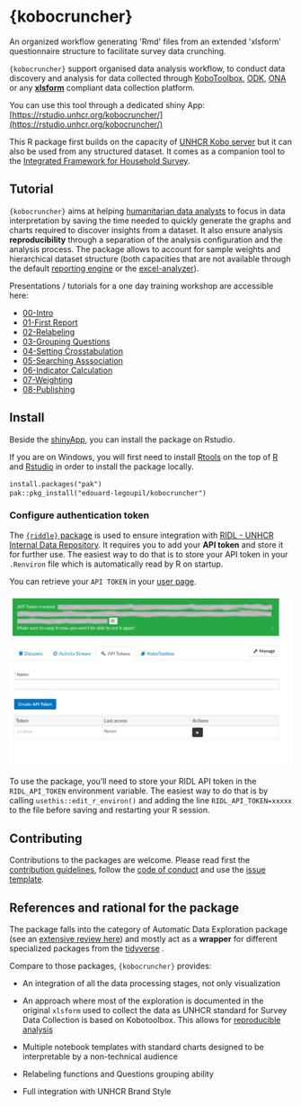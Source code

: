 # {kobocruncher}

An organized workflow generating 'Rmd' files from an extended 'xlsform' questionnaire structure to facilitate survey data crunching.  

`{kobocruncher}` support organised data analysis workflow, to conduct data discovery and analysis for data collected through  [KoboToolbox](https://www.kobotoolbox.org/), [ODK](https://opendatakit.org/), [ONA](https://ona.io/home/) or any __[xlsform](http://xlsform.org)__ compliant data collection platform.

You can use this tool through a dedicated shiny App: [https://rstudio.unhcr.org/kobocruncher/](https://rstudio.unhcr.org/kobocruncher/)

This R package first builds on the capacity of [UNHCR Kobo server](http://kobo.unhcr.org) but it can also be used from any structured dataset. It comes as a companion tool to the [Integrated Framework for Household Survey](https://unhcr.github.io/Integrated-framework-household-survey).



## Tutorial 

`{kobocruncher}` aims at helping [humanitarian data analysts](https://humanitarian-user-group.github.io/) to focus in data interpretation by saving the time needed to quickly generate the graphs and charts required to discover insights from a dataset. It also ensure analysis __reproducibility__ through a separation of the analysis configuration and the analysis process. The package allows to account for sample weights and hierarchical dataset structure (both capacities that are not available through the default [reporting engine](http://support.kobotoolbox.org/articles/2847676-viewing-and-creating-custom-reports) or the [excel-analyzer](http://support.kobotoolbox.org/articles/592387-using-the-excel-analyzer)).  

Presentations / tutorials for a one day training workshop are accessible here:

  *  [00-Intro](tutorial/00-Intro.html)  
  *  [01-First Report](tutorial/01-First_Report.html)  
  *  [02-Relabeling](tutorial/02-Relabeling.html)  
  *  [03-Grouping Questions](tutorial/03-Grouping_Questions.html)  
  *  [04-Setting Crosstabulation](tutorial/04-Setting_Crosstabulation.html)  
  *  [05-Searching Asssociation](tutorial/05-Searching_Asssociation.html)  
  *  [06-Indicator Calculation](tutorial/06-Indicator_calculation.html)  
  *  [07-Weighting](tutorial/07-Weighting.html)   
  *  [08-Publishing](tutorial/08-Publishing.html)   

## Install 

Beside the [shinyApp](https://rstudio.unhcr.org/kobocruncher/), you can install the package on Rstudio.

 If you are on Windows, you will first need to install [Rtools](https://cran.r-project.org/bin/windows/Rtools/) on the top of [R](https://cran.r-project.org/bin/windows/base/) and [Rstudio](https://posit.co/download/rstudio-desktop/) in order to install the package locally.

```
install.packages("pak")
pak::pkg_install("edouard-legoupil/kobocruncher")  
```  

### Configure authentication token

The [`{riddle}` package](https://edouard-legoupil.github.io/riddle/) is used to ensure integration with [RIDL - UNHCR Internal Data Repository](https://ridl.unhcr.org).
It requires you to add your __API token__ and store it for further use. 
The easiest way to do that is to store your API token in your `.Renviron` file which 
is automatically read by R on startup.

You can retrieve your `API TOKEN` in your [user page](https://ridl.unhcr.org/user/).

![](https://raw.githubusercontent.com/Edouard-Legoupil/riddle/main/inst/token.png)

To use the package, you’ll need to store your RIDL API token in the `RIDL_API_TOKEN` environment variable. 
The easiest way to do that is by calling `usethis::edit_r_environ()` and adding the line
`RIDL_API_TOKEN=xxxxx` to the file before saving and restarting your R session.


## Contributing

Contributions to the packages are welcome. Please read first the [contribution guidelines](CONTRIBUTING.html), follow the [code of conduct](CODE_OF_CONDUCT.html) and use the [issue template](ISSUE_TEMPLATE.html).

## References and rational for the package

The package falls into the category of Automatic Data Exploration package (see an [extensive review here](https://github.com/mstaniak/autoEDA-resources)) and mostly act as a __wrapper__ for different specialized packages from the [tidyverse](https://www.tidyverse.org/) . 

Compare to those packages, `{kobocruncher}` provides:  

 * An integration of all the data processing stages, not only visualization

 * An approach where most of the exploration is documented in the original `xlsform` used to collect the data as UNHCR standard for Survey Data Collection is based on Kobotoolbox. This allows for [reproducible analysis](https://unhcr-americas.github.io/reproducibility/index.html)
 
 * Multiple notebook templates with standard charts designed to be interpretable by a non-technical audience

 * Relabeling functions and Questions grouping ability

 * Full integration with UNHCR Brand Style
